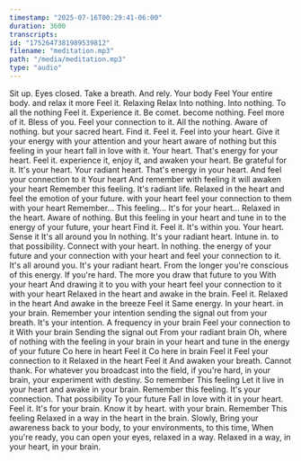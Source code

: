 ```yaml
---
timestamp: "2025-07-16T00:29:41-06:00"
duration: 3600
transcripts:
id: "1752647381989539812"
filename: "meditation.mp3"
path: "/media/meditation.mp3"
type: "audio"
---
```


 Sit up. Eyes closed.  Take a breath. And rely.  Your body Feel  Your entire body.  and relax it more  Feel it.  Relaxing Relax  Into nothing. Into nothing.  To all the nothing  Feel it. Experience it.  Be comet.  become nothing. Feel more of it.  Bless of you. Feel your connection to it.  All the nothing. Aware of nothing.  but your sacred heart. Find it.  Feel it. Feel into your heart.  Give it your energy with your attention and your heart  aware of nothing but this feeling in your heart  fall in love with it. Your heart.  That's energy for your heart. Feel it.  experience it, enjoy it, and awaken your heart.  Be grateful for it. It's your heart. Your radiant heart.  That's energy in your heart.  And feel your connection to it Your heart And remember  with feeling it will awaken your heart  Remember this feeling. It's radiant life.  Relaxed in the heart and feel the emotion of your future.  with your heart feel your connection to them with your heart  Remember... This feeling... It's for your heart...  Relaxed in the heart. Aware of nothing. But this feeling  in your heart and tune in to the energy of your future, your heart  Find it. Feel it. It's within you. Your heart.  Sense it It's all around you  In nothing. It's your radiant heart. Intune in.  to that possibility. Connect with your heart. In nothing.  the energy of your future and your connection with your heart  and feel your connection to it. It's all around you.  It's your radiant heart. From the longer you're conscious of this energy. If you're hard.  The more you draw that future to you With your heart And drawing it to you  with your heart feel your connection to it with your heart  Relaxed in the heart and awake in the brain. Feel it.  Relaxed in the heart And awake in the breeze Feel it  Same energy. In your heart.  in your brain. Remember your intention  sending the signal out from your breath. It's your intention.  A frequency in your brain  Feel your connection to it With your brain  Sending the signal out From your radiant brain Oh, where of nothing  with the feeling in your brain in your heart and tune in the energy of your future  Co here in heart Feel it Co here in brain Feel it  Feel your connection to it Relaxed in the heart Feel it  And awaken your breath. Cannot thank.  For whatever you broadcast into the field, if you're hard, in your brain,  your experiment with destiny. So remember  This feeling Let it live in your heart  and awake in your brain. Remember this feeling. It's your connection.  That possibility To your future Fall in love with it  in your heart. Feel it. It's for your brain.  Know it by heart.  with your brain.  Remember This feeling Relaxed in a way  in the heart in the brain. Slowly,  Bring your awareness back to your body, to your environments, to this time,  When you're ready, you can open your eyes, relaxed in a way.  Relaxed in a way, in your heart, in your brain. 
